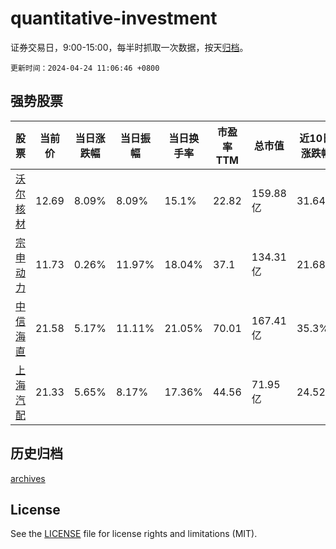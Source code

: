 # quantitative-investment

证券交易日，9:00-15:00，每半时抓取一次数据，按天[归档](archives)。

`更新时间：2024-04-24 11:06:46 +0800`

## 强势股票

|股票|当前价|当日涨跌幅|当日振幅|当日换手率|市盈率TTM|总市值|近10日涨跌幅|
|----|----|----|----|----|----|----|----|
|[沃尔核材](https://xueqiu.com/S/SZ002130)|12.69|8.09%|8.09%|15.1%|22.82|159.88亿|31.64%|
|[宗申动力](https://xueqiu.com/S/SZ001696)|11.73|0.26%|11.97%|18.04%|37.1|134.31亿|21.68%|
|[中信海直](https://xueqiu.com/S/SZ000099)|21.58|5.17%|11.11%|21.05%|70.01|167.41亿|35.3%|
|[上海汽配](https://xueqiu.com/S/SH603107)|21.33|5.65%|8.17%|17.36%|44.56|71.95亿|24.52%|

## 历史归档

[archives](archives)

## License

See the [LICENSE](LICENSE) file for license rights and limitations (MIT).